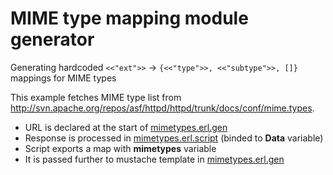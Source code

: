 # MIME type mapping module generator

Generating hardcoded `<<"ext">>` -> `{<<"type">>, <<"subtype">>, []}` mappings for MIME types

This example fetches MIME type list from http://svn.apache.org/repos/asf/httpd/httpd/trunk/docs/conf/mime.types.
- URL is declared at the start of [mimetypes.erl.gen](/examples/mimetypes/src/mimetypes.erl.gen#L1)
- Response is processed in [mimetypes.erl.script](/examples/mimetypes/src/mimetypes.erl.script) (binded to **Data** variable)
- Script exports a map with **mimetypes** variable
- It is passed further to mustache template in [mimetypes.erl.gen](/examples/mimetypes/src/mimetypes.erl.gen)
